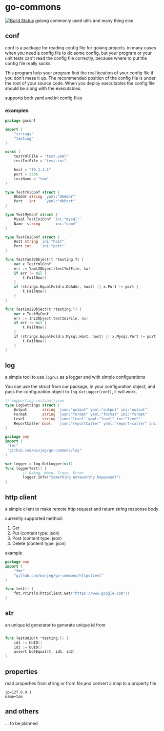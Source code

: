 # go-commons
[![Build Status](https://travis-ci.org/winjeg/go-commons.svg?branch=master)](https://travis-ci.org/winjeg/go-commons)
golang commonly used  utils and many thing else.

## conf
conf is a package for reading config file for golang projects.
in many cases when you need a config file to do some config, but your program or your unit tests 
can't read the config file correctly, because where to put the config file really sucks.

This program help your program find the real location of your config file if you don't mess it up.
The recommended position of the config file is under the root of your source code.
When you deploy executables the config file should be along with the executables.

supports both yaml and ini config files
### examples
```go
package goconf

import (
	"strings"
	"testing"
)

const (
	testYmlFile = "test.yaml"
	testIniFile = "test.ini"

	host = "10.1.1.1"
	port = 3306
	testName = "tom"
)

type TestYmlConf struct {
	DbAddr string `yaml:"dbAddr"`
	Port   int    `yaml:"dbPort"`
}

type TestMyConf struct {
	Mysql TestIniConf `ini:"mysql"`
	Name  string      `ini:"name"`
}

type TestIniConf struct {
	Host string `ini:"host"`
	Port int    `ini:"port"`
}

func TestYaml2Object(t *testing.T) {
	var x TestYmlConf
	err := Yaml2Object(testYmlFile, &x)
	if err != nil {
		t.FailNow()
	}
	if !strings.EqualFold(x.DbAddr, host) || x.Port != port {
		t.FailNow()
	}
}

func TestIni2Object(t *testing.T) {
	var x TestMyConf
	err := Ini2Object(testIniFile, &x)
	if err != nil {
		t.FailNow()
	}
	if !strings.EqualFold(x.Mysql.Host, host) || x.Mysql.Port != port || !strings.EqualFold(testName, x.Name) {
		t.FailNow()
	}
}

```
## log
a simple tool to use `logrus` as a logger and with simple configurations

You can use the struct from our package, in your configuration object, and pass the configuration object to 
`log.GetLogger(conf)`, it will work.
```go
// supporting ini/yaml/json
type LogSettings struct {
	Output       string `json:"output" yaml:"output" ini:"output"`
	Format       string `json:"format" yaml:"format" ini:"format"`
	Level        string `json:"level" yaml:"level" ini:"level"`
	ReportCaller bool   `json:"reportCaller" yaml:"report-caller" ini:"report-caller"`
}

```

```go
package any
import (
 "fmt"
 "github.com/winjeg/go-commons/log"
)

var logger = log.GetLogger(nil)
func loggerTest() {
        // Debug, Warn, Trace, Error
    	logger.Info("Something noteworthy happened!")
}

```

## http client
a simple client to make remote http request  and return string response body

currently supported method:
1. Get
2. Put   (content type: json)
3. Post (content type: json)
4. Delete (content type: json)

example
```go
package any
import (
	"fmt"
	"github.com/winjeg/go-commons/httpclient"
)

func test() {
    fmt.Println(httpclient.Get("https://www.google.com"))
}
```

## str
an unique id generator to generate unique id from

```go

func TestUUID(t *testing.T) {
	id1 := UUID()
	id2 := UUID()
	assert.NotEqual(t, id1, id2)
}

```

## properties
read properties from string or from file,and convert a map to a property file
```properties
ip=127.0.0.1
name=tom
```


## and others
... to be planned


